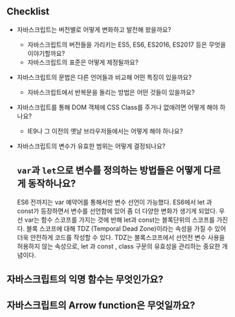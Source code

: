 ## Checklist

- 자바스크립트는 버전별로 어떻게 변화하고 발전해 왔을까요?
  - 자바스크립트의 버전들을 가리키는 ES5, ES6, ES2016, ES2017 등은 무엇을 이야기할까요?
  - 자바스크립트의 표준은 어떻게 제정될까요?
- 자바스크립트의 문법은 다른 언어들과 비교해 어떤 특징이 있을까요?
  - 자바스크립트에서 반복문을 돌리는 방법은 어떤 것들이 있을까요?
- 자바스크립트를 통해 DOM 객체에 CSS Class를 주거나 없애려면 어떻게 해야 하나요?
  - IE9나 그 이전의 옛날 브라우저들에서는 어떻게 해야 하나요?
- 자바스크립트의 변수가 유효한 범위는 어떻게 결정되나요?

  ## `var`과 `let`으로 변수를 정의하는 방법들은 어떻게 다르게 동작하나요?

  ES6 전까지는 var 예약어를 통해서만 변수 선언이 가능했다. ES6에서 let 과 const가 등장하면서 변수를 선언함에 있어 좀 더 다양한 변화가 생기게 되었다.
  우선 var는 함수 스코프를 가지는 것에 반해 let과 const는 블록단위의 스코프를 가진다. 블록 스코프에 대해 TDZ (Temporal Dead Zone)이라는 속성을 가질 수 있어 더욱 안전하게 코드를 작성할 수 있다.
  TDZ는 블록스코프에서 선언전 변수 사용을 허용하지 않는 속성으로, let 과 const , class 구문의 유효성을 관리하는 중요한 개념이다.

## 자바스크립트의 익명 함수는 무엇인가요?

## 자바스크립트의 Arrow function은 무엇일까요?
